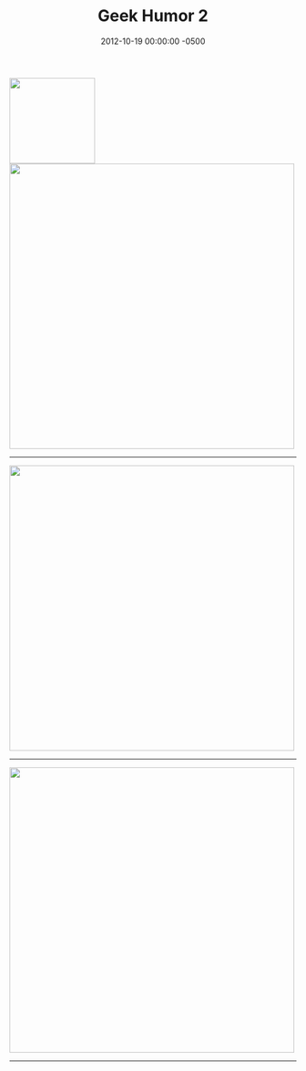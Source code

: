 ﻿---
layout: post
title:  Geek Humor 2
date:   2012-10-19 00:00:00 -0500
categories: IT
---






<img style="width:150px;" src="http://imgs.xkcd.com/s/9be30a7.png" />

<img style="width:500px;" src="http://imgs.xkcd.com/comics/cautionary.png" />

<hr>

<img style="width:500px;" src="http://imgs.xkcd.com/comics/regular_expressions.png" />

<hr>

<img style="width:500px;" src="http://imgs.xkcd.com/comics/security.png" />

<hr>



